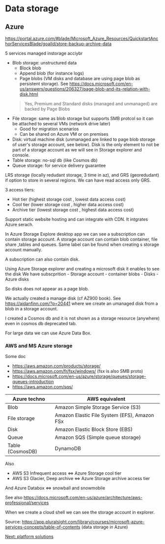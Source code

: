 # Data storage

## Azure 


https://portal.azure.com/#blade/Microsoft_Azure_Resources/QuickstartAnchorServicesBlade/goalId/store-backup-archive-data

5 services managed instorage acciybr

- Blob storage: unstructured data
    - Block blob
    - Append blob (for instance logs)
    - Page blobs (VM disks and database are using page blob as persistent storage). See https://docs.microsoft.com/en-us/answers/questions/206327/page-blob-and-its-relation-with-disk.html
    >  Yes, Premium and Standard disks (managed and unmanaged) are backed by Page Blobs
- File storage: same as blob storage but supports SMB protcol so it can be attached to several VMs (network drive later)
    - Good for migration scenarios
    - Can be shared on Azure VM or on premises
- Disk: virtual machine disk (unmanaged are linked to page blob storage of user's storage account, see below). Disk is the only element to not be part of a storage account as we will see in Storage explorer and console.
- Table storage: no-sql db (like Cosmos db)
- Queue storage: for service delivery guarantee

LRS storage (locally redudant storage, 3 time in az), and GRS (georedudant) if option to store in several regions.
We can have read access only GRS.

3 access tiers:
- Hot tier (highest storage cost , lowest data access cost)
- Cool tier (lower storage cost , higher data access cost)
- Archive tier (lowest storage cost , highest data access cost)

Support static website hosting and can integrate with CDN.
It intgrates Azure serach.

In Azure Storage Explore desktop app we can see a subscription can contain storage account. A storage account can contain blob container, file share ,tables and queues. Same label can be found when creating s storage account manually.

A subscription can also contain disk.

Using Azure Storage explorer and creating a microsoft disk it enables to see the disk 
We have subscprition
    - Storage account 
        - container blobs
    - Disks
        - Azure disks

So disks does not appear as a page blob.

We actually created a manage disk (cf AZ900 book).
See https://aidanfinn.com/?p=20441 where we create an umanaged disk from a blob in a storage account.

<!-- both mamnaged and umanaged available in classic/non classic version of disk-->

I created a Cosmos db and it is not shown as a storage resource (anywhere) even in cosmos db deprecated tab.

For large data we can use Azure Data Box.

### AWS and MS Azure storage 

Some doc

- https://aws.amazon.com/products/storage/
- https://aws.amazon.com/fr/fsx/windows/ (fsx is also SMB proto)
- https://docs.microsoft.com/en-us/azure/storage/queues/storage-queues-introduction
- https://aws.amazon.com/sqs/

| Azure techno                | AWS equivalent                                                               |
| --------------------------- | --------------------------------------------------------------------------   |
| Blob                        | Amazon Simple Storage Service (S3)                                           |
| File storage                | Amazon Elastic File System (EFS), Amazon FSx                                 |
| Disk                        | Amazon Elastic Block Store (EBS)                                             |
| Queue                       | Amazon SQS (Simple queue storage)                                            |
| Table (CosmosDB)            | DynamoDB                                                                     |

Also
- AWS S3 Infrequent access <=> Azure Storage cool tier
- AWS S3 Glacier, Deep archive <=> Azure Storage archive access tier

And Azure Databox <=> snowball and snowmobile

See also https://docs.microsoft.com/en-us/azure/architecture/aws-professional/services
<!-- AZ990 book consistent ok -->

When we create a cloud shell we can see the storage account in explorer.

Source: https://app.pluralsight.com/library/courses/microsoft-azure-services-concepts/table-of-contents (data storage in Azure)

[Next: platform solutions](5-platform-solutions.md)